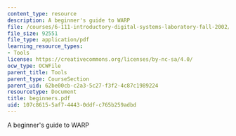 ```yaml
---
content_type: resource
description: A beginner's guide to WARP
file: /courses/6-111-introductory-digital-systems-laboratory-fall-2002/107c86155af744430ddfc765b259adbd_beginners.pdf
file_size: 92551
file_type: application/pdf
learning_resource_types:
- Tools
license: https://creativecommons.org/licenses/by-nc-sa/4.0/
ocw_type: OCWFile
parent_title: Tools
parent_type: CourseSection
parent_uid: 62be00cb-c2a3-5c27-f3f2-4c87c1989224
resourcetype: Document
title: beginners.pdf
uid: 107c8615-5af7-4443-0ddf-c765b259adbd
---
```

A beginner's guide to WARP